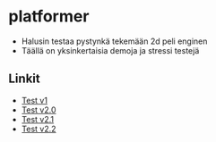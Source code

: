 # platformer
 
- Halusin testaa pystynkä tekemään 2d peli enginen
- Täällä on yksinkertaisia demoja ja stressi testejä

## Linkit

- [Test v1](https://github.com/kassu11/platformer/tree/main/test-v1)
- [Test v2.0](https://github.com/kassu11/platformer/tree/main/test-v2.0)
- [Test v2.1](https://github.com/kassu11/platformer/tree/main/test-v2.1)
- [Test v2.2](https://github.com/kassu11/platformer/tree/main/test-v2.2)
